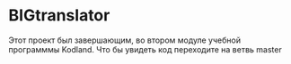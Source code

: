 # BIGtranslator
  Этот проект был завершающим, во втором модуле учебной программмы Kodland. Что бы увидеть код переходите на ветвь master 
